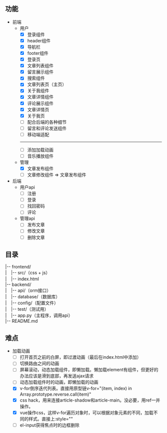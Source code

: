 ## 功能
* 前端
	* 用户
		- [x] 登录组件
		- [x] header组件
		- [x] 导航栏
		- [x] footer组件
		- [x] 登录页
		- [x] 文章列表组件
        - [x] 留言展示组件
        - [x] 搜索组件
		- [x] 文章列表页（主页）
		- [x] 关于我组件
		- [x] 文章详情组件
		- [x] 评论展示组件
		- [x] 文章详情页
		- [x] 关于我页
		- [ ] 配合后端的各种细节
		- [ ] 留言和评论发送组件
		- [ ] 移动端适配
		---
		- [ ] 添加加载动画
		- [ ] 音乐播放组件
	* 管理
		- [x] 文章发布组件
		- [ ] 文章修改组件 => 文章发布组件
* 后端
	* 用户api
		- [ ] 注册
		- [ ] 登录
		- [ ] 找回密码
		- [ ] 评论
	* 管理api
		- [ ] 发布文章
		- [ ] 修改文章
		- [ ] 删除文章

## 目录
|-- frontend/  
|　|-- src/（css + js）  
|　|-- index.html  
|-- backend/  
|　|-- api/（orm接口）  
|　|-- database/（数据库）  
|　|-- config/（配置文件）  
|　|-- test/（测试用）  
|　|-- app.py（主程序，调用api）  
|-- README.md  

## 难点
- 加载动画
	- [ ] 打开首页之前的白屏，即过渡动画（最后在index.html中添加）
	- [ ] 切换路由之间的动画
	- [ ] 屏幕滚动，动态加载组件，即懒加载。懒加载element有组件，但更好的办法应该是滑到底部，再发送ajax请求
	- [ ] 动态加载组件时的动画，即懒加载的动画
    - [x] v-for倒序迭代列表。直接用原型链v-for="(item, index) in Array.prototype.reverse.call(item)"
    - [x] css hack，用来连接article-shadow和article-main。没必要，用ref一并操作。
	- [x] vue操作css，这样v-for遍历对象时，可以根据对象元素的不同，加载不同的样式。直接上:style=""
	- [ ] el-input获得焦点时的边框删除
